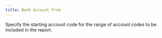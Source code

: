 ```yaml
---
title: Bank Account From
---
```



Specify the starting account code for the range of account codes to  be included in the report.
